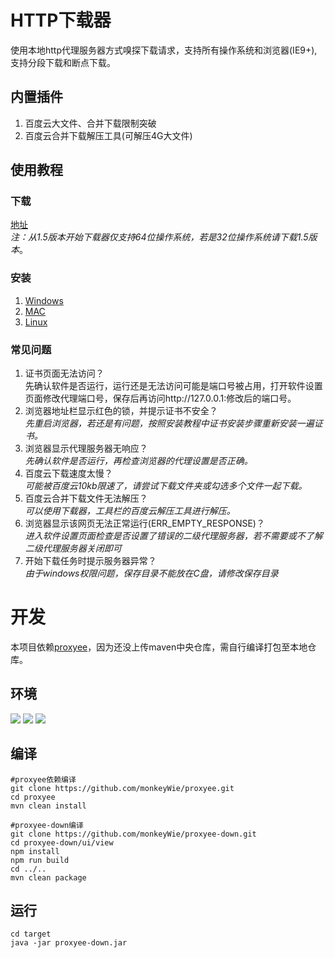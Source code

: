 # HTTP下载器
使用本地http代理服务器方式嗅探下载请求，支持所有操作系统和浏览器(IE9+),支持分段下载和断点下载。
## 内置插件
1. 百度云大文件、合并下载限制突破
2. 百度云合并下载解压工具(可解压4G大文件)
## 使用教程
### 下载
[地址](https://github.com/monkeyWie/proxyee-down/releases)  
*注：从1.5版本开始下载器仅支持64位操作系统，若是32位操作系统请下载1.5版本*。
### 安装
1. [Windows](https://github.com/monkeyWie/proxyee-down/blob/master/view/guide/windows/windows.md)
2. [MAC](https://github.com/monkeyWie/proxyee-down/blob/master/view/guide/mac/mac.md)
3. [Linux](https://github.com/monkeyWie/proxyee-down/blob/master/view/guide/linux/linux.md)
### 常见问题
1. 证书页面无法访问？  
先确认软件是否运行，运行还是无法访问可能是端口号被占用，打开软件设置页面修改代理端口号，保存后再访问http://127.0.0.1:修改后的端口号。
2. 浏览器地址栏显示红色的锁，并提示证书不安全？  
*先重启浏览器，若还是有问题，按照安装教程中证书安装步骤重新安装一遍证书。*
3. 浏览器显示代理服务器无响应？  
*先确认软件是否运行，再检查浏览器的代理设置是否正确。*
4. 百度云下载速度太慢？  
*可能被百度云10kb限速了，请尝试下载文件夹或勾选多个文件一起下载。*
5. 百度云合并下载文件无法解压？  
*可以使用下载器，工具栏的百度云解压工具进行解压。*
6. 浏览器显示该网页无法正常运行(ERR_EMPTY_RESPONSE)？  
*进入软件设置页面检查是否设置了错误的二级代理服务器，若不需要或不了解二级代理服务器关闭即可*
7. 开始下载任务时提示服务器异常？  
*由于windows权限问题，保存目录不能放在C盘，请修改保存目录*

# 开发
本项目依赖[proxyee](https://github.com/monkeyWie/proxyee)，因为还没上传maven中央仓库，需自行编译打包至本地仓库。
## 环境
  ![](https://img.shields.io/badge/JAVA-1.8%2B-brightgreen.svg) ![](https://img.shields.io/badge/maven-3.0%2B-brightgreen.svg) ![](https://img.shields.io/badge/node.js-8.0%2B-brightgreen.svg)
## 编译
```
#proxyee依赖编译
git clone https://github.com/monkeyWie/proxyee.git
cd proxyee
mvn clean install

#proxyee-down编译
git clone https://github.com/monkeyWie/proxyee-down.git
cd proxyee-down/ui/view
npm install
npm run build
cd ../..
mvn clean package
```
## 运行
```
cd target
java -jar proxyee-down.jar
```